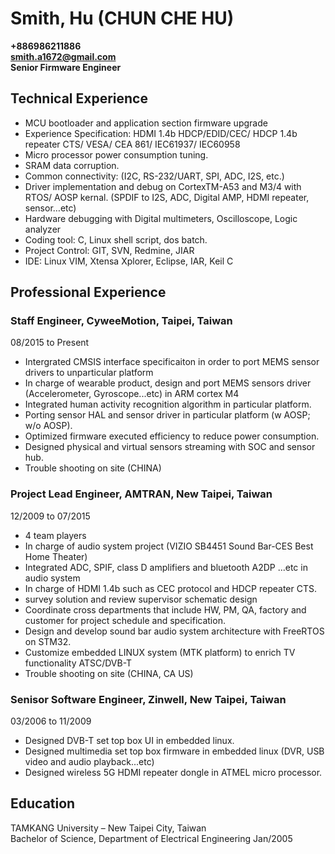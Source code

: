 #
# Smith, Hu (CHUN CHE HU)
**+886986211886**
<br> **smith.a1672@gmail.com**
<br> **Senior Firmware Engineer**

## Technical Experience
+ MCU bootloader and application section firmware upgrade
+ Experience Specification: HDMI 1.4b HDCP/EDID/CEC/ HDCP 1.4b repeater CTS/ VESA/ CEA 861/ IEC61937/ IEC60958
+ Micro processor power consumption tuning.
+ SRAM data corruption.
+ Common connectivity: (I2C, RS-232/UART, SPI, ADC, I2S, etc.)
+ Driver implementation and debug on CortexTM-A53 and M3/4 with RTOS/ AOSP kernal. (SPDIF to I2S, ADC, Digital AMP, HDMI repeater, sensor…etc)
+ Hardware debugging with Digital multimeters, Oscilloscope, Logic analyzer
+ Coding tool: C, Linux shell script, dos batch.
+ Project Control: GIT, SVN, Redmine, JIAR
+ IDE: Linux VIM, Xtensa Xplorer, Eclipse, IAR, Keil C

## Professional Experience
### Staff Engineer, CyweeMotion, Taipei, Taiwan
  08/2015 to Present
+ Intergrated CMSIS interface specificaiton in order to port MEMS sensor drivers to unparticular
platform
+ In charge of wearable product, design and port MEMS sensors driver (Accelerometer, Gyroscope...etc) in ARM cortex M4
+ Integrated human activity recognition algorithm in particular platform.
+ Porting sensor HAL and sensor driver in particular platform (w AOSP; w/o AOSP).
+ Optimized firmware executed efficiency to reduce power consumption.
+ Designed physical and virtual sensors streaming with SOC and sensor hub.
+ Trouble shooting on site (CHINA)

### Project Lead Engineer, AMTRAN, New Taipei, Taiwan
  12/2009 to 07/2015
+ 4 team players
+ In charge of audio system project (VIZIO SB4451 Sound Bar-CES Best Home Theater)
+ Integrated ADC, SPIF, class D amplifiers and bluetooth A2DP ...etc in audio system
+ In charge of HDMI 1.4b such as CEC protocol and HDCP repeater CTS.
+ survey solution and review supervisor schematic design
+ Coordinate cross departments that include HW, PM, QA, factory and customer for project schedule and specification.
+ Design and develop sound bar audio system architecture with FreeRTOS on STM32.
+ Customize embedded LINUX system (MTK platform) to enrich TV functionality ATSC/DVB-T
+ Trouble shooting on site (CHINA, CA US)

### Senisor Software Engineer, Zinwell, New Taipei, Taiwan
  03/2006 to 11/2009
+ Designed DVB-T set top box UI in embedded linux.
+ Designed multimedia set top box firmware in embedded linux (DVR, USB video and audio  playback...etc)
+ Designed wireless 5G HDMI repeater dongle in ATMEL micro processor.

## Education
TAMKANG University – New Taipei City, Taiwan
<br> Bachelor of Science, Department of Electrical Engineering Jan/2005

